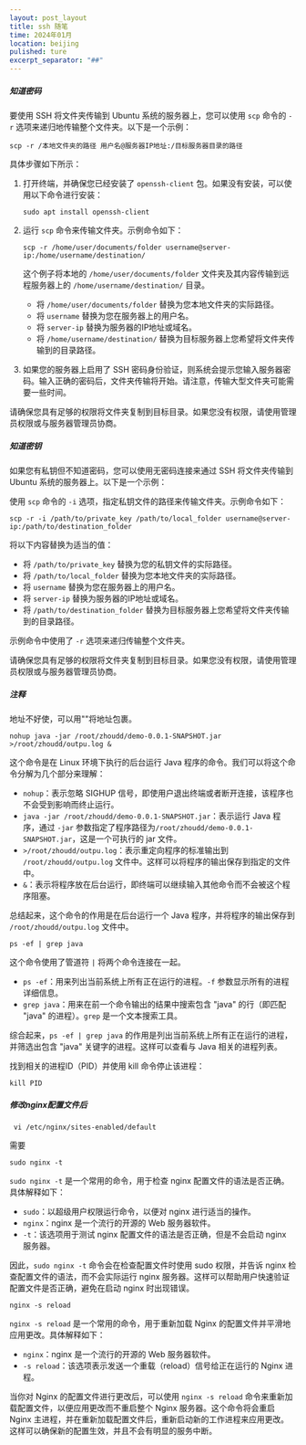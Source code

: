 ```yaml
---
layout: post_layout
title: ssh 随笔
time: 2024年01月
location: beijing
pulished: ture
excerpt_separator: "##"
---
```

##### 知道密码

要使用 SSH 将文件夹传输到 Ubuntu 系统的服务器上，您可以使用 `scp` 命令的 `-r` 选项来递归地传输整个文件夹。以下是一个示例：

```
scp -r /本地文件夹的路径 用户名@服务器IP地址:/目标服务器目录的路径
```

具体步骤如下所示：

1. 打开终端，并确保您已经安装了 `openssh-client` 包。如果没有安装，可以使用以下命令进行安装：

   ```
   sudo apt install openssh-client
   ```

2. 运行 `scp` 命令来传输文件夹。示例命令如下：

   ```
   scp -r /home/user/documents/folder username@server-ip:/home/username/destination/
   ```

   这个例子将本地的 `/home/user/documents/folder` 文件夹及其内容传输到远程服务器上的 `/home/username/destination/` 目录。

   - 将 `/home/user/documents/folder` 替换为您本地文件夹的实际路径。
   - 将 `username` 替换为您在服务器上的用户名。
   - 将 `server-ip` 替换为服务器的IP地址或域名。
   - 将 `/home/username/destination/` 替换为目标服务器上您希望将文件夹传输到的目录路径。

3. 如果您的服务器上启用了 SSH 密码身份验证，则系统会提示您输入服务器密码。输入正确的密码后，文件夹传输将开始。请注意，传输大型文件夹可能需要一些时间。

请确保您具有足够的权限将文件夹复制到目标目录。如果您没有权限，请使用管理员权限或与服务器管理员协商。

##### 知道密钥

如果您有私钥但不知道密码，您可以使用无密码连接来通过 SSH 将文件夹传输到 Ubuntu 系统的服务器上。以下是一个示例：

使用 `scp` 命令的 `-i` 选项，指定私钥文件的路径来传输文件夹。示例命令如下：

   ```
   scp -r -i /path/to/private_key /path/to/local_folder username@server-ip:/path/to/destination_folder
   ```

   将以下内容替换为适当的值：
   - 将 `/path/to/private_key` 替换为您的私钥文件的实际路径。
   - 将 `/path/to/local_folder` 替换为您本地文件夹的实际路径。
   - 将 `username` 替换为您在服务器上的用户名。
   - 将 `server-ip` 替换为服务器的IP地址或域名。
   - 将 `/path/to/destination_folder` 替换为目标服务器上您希望将文件夹传输到的目录路径。

   示例命令中使用了 `-r` 选项来递归传输整个文件夹。

请确保您具有足够的权限将文件夹复制到目标目录。如果您没有权限，请使用管理员权限或与服务器管理员协商。

##### 注释
地址不好使，可以用""将地址包裹。

```
nohup java -jar /root/zhoudd/demo-0.0.1-SNAPSHOT.jar >/root/zhoudd/outpu.log &
```
这个命令是在 Linux 环境下执行的后台运行 Java 程序的命令。我们可以将这个命令分解为几个部分来理解：

- `nohup`：表示忽略 SIGHUP 信号，即使用户退出终端或者断开连接，该程序也不会受到影响而终止运行。
- `java -jar /root/zhoudd/demo-0.0.1-SNAPSHOT.jar`：表示运行 Java 程序，通过 `-jar` 参数指定了程序路径为`/root/zhoudd/demo-0.0.1-SNAPSHOT.jar`，这是一个可执行的 jar 文件。
- `>/root/zhoudd/outpu.log`：表示重定向程序的标准输出到 `/root/zhoudd/outpu.log` 文件中。这样可以将程序的输出保存到指定的文件中。
- `&`：表示将程序放在后台运行，即终端可以继续输入其他命令而不会被这个程序阻塞。

总结起来，这个命令的作用是在后台运行一个 Java 程序，并将程序的输出保存到 `/root/zhoudd/outpu.log` 文件中。

```
ps -ef | grep java
```
这个命令使用了管道符 `|` 将两个命令连接在一起。

- `ps -ef`：用来列出当前系统上所有正在运行的进程。`-f` 参数显示所有的进程详细信息。
- `grep java`：用来在前一个命令输出的结果中搜索包含 "java" 的行（即匹配 "java" 的进程）。`grep` 是一个文本搜索工具。

综合起来，`ps -ef | grep java` 的作用是列出当前系统上所有正在运行的进程，并筛选出包含 "java" 关键字的进程。这样可以查看与 Java 相关的进程列表。

找到相关的进程ID（PID）并使用 kill 命令停止该进程：
```
kill PID
```
##### 修改nginx配置文件后
```
 vi /etc/nginx/sites-enabled/default
```
需要
```
sudo nginx -t
```
`sudo nginx -t` 是一个常用的命令，用于检查 nginx 配置文件的语法是否正确。具体解释如下：

- `sudo`：以超级用户权限运行命令，以便对 nginx 进行适当的操作。
- `nginx`：nginx 是一个流行的开源的 Web 服务器软件。
- `-t`：该选项用于测试 nginx 配置文件的语法是否正确，但是不会启动 nginx 服务器。

因此，`sudo nginx -t` 命令会在检查配置文件时使用 sudo 权限，并告诉 nginx 检查配置文件的语法，而不会实际运行 nginx 服务器。这样可以帮助用户快速验证配置文件是否正确，避免在启动 nginx 时出现错误。
```
nginx -s reload
```
`nginx -s reload` 是一个常用的命令，用于重新加载 Nginx 的配置文件并平滑地应用更改。具体解释如下：

- `nginx`：nginx 是一个流行的开源的 Web 服务器软件。
- `-s reload`：该选项表示发送一个重载（reload）信号给正在运行的 Nginx 进程。

当你对 Nginx 的配置文件进行更改后，可以使用 `nginx -s reload` 命令来重新加载配置文件，以便应用更改而不重启整个 Nginx 服务器。这个命令将会重启 Nginx 主进程，并在重新加载配置文件后，重新启动新的工作进程来应用更改。这样可以确保新的配置生效，并且不会有明显的服务中断。
